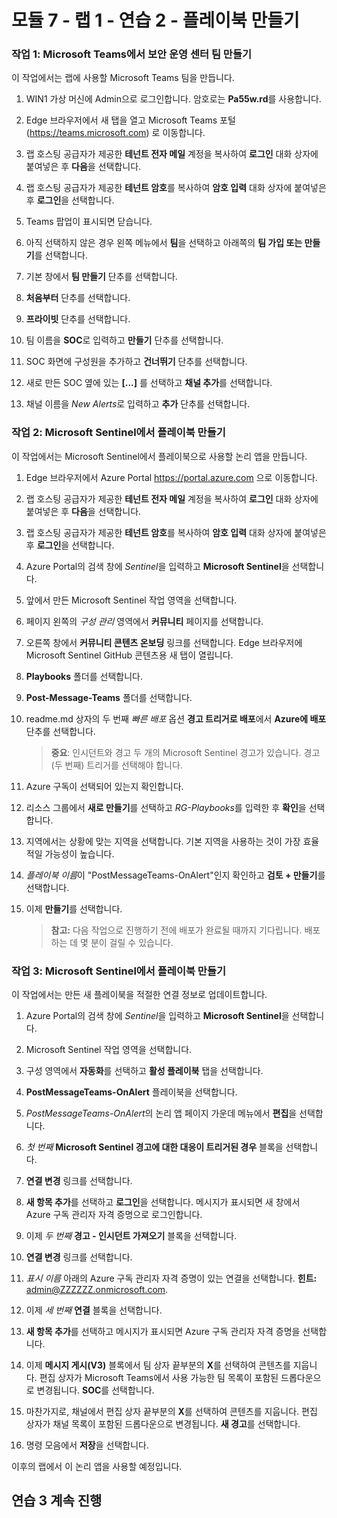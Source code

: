 ﻿---
lab:
    title: '연습 2 - 플레이북 만들기'
    module: '모듈 7 - Microsoft Sentinel을 사용하여 검색 만들기 및 조사 수행'
---

# 모듈 7 - 랩 1 - 연습 2 - 플레이북 만들기


### 작업 1: Microsoft Teams에서 보안 운영 센터 팀 만들기

이 작업에서는 랩에 사용할 Microsoft Teams 팀을 만듭니다.

1. WIN1 가상 머신에 Admin으로 로그인합니다. 암호로는 **Pa55w.rd**를 사용합니다.  

2. Edge 브라우저에서 새 탭을 열고 Microsoft Teams 포털 (https://teams.microsoft.com) 로 이동합니다.

3. 랩 호스팅 공급자가 제공한 **테넌트 전자 메일** 계정을 복사하여 **로그인** 대화 상자에 붙여넣은 후 **다음**을 선택합니다.

4. 랩 호스팅 공급자가 제공한 **테넌트 암호**를 복사하여 **암호 입력** 대화 상자에 붙여넣은 후 **로그인**을 선택합니다.

5. Teams 팝업이 표시되면 닫습니다.

6. 아직 선택하지 않은 경우 왼쪽 메뉴에서 **팀**을 선택하고 아래쪽의 **팀 가입 또는 만들기**를 선택합니다.

7. 기본 창에서 **팀 만들기** 단추를 선택합니다.

8. **처음부터** 단추를 선택합니다.

9. **프라이빗** 단추를 선택합니다.

10. 팀 이름을 **SOC**로 입력하고 **만들기** 단추를 선택합니다.

11. SOC 화면에 구성원을 추가하고 **건너뛰기** 단추를 선택합니다. 

12. 새로 만든 SOC 옆에 있는 **[...]** 를 선택하고 **채널 추가**를 선택합니다.

13. 채널 이름을 *New Alerts*로 입력하고 **추가** 단추를 선택합니다.


### 작업 2: Microsoft Sentinel에서 플레이북 만들기

이 작업에서는 Microsoft Sentinel에서 플레이북으로 사용할 논리 앱을 만듭니다.

1. Edge 브라우저에서 Azure Portal https://portal.azure.com 으로 이동합니다.

2. 랩 호스팅 공급자가 제공한 **테넌트 전자 메일** 계정을 복사하여 **로그인** 대화 상자에 붙여넣은 후 **다음**을 선택합니다.

3. 랩 호스팅 공급자가 제공한 **테넌트 암호**를 복사하여 **암호 입력** 대화 상자에 붙여넣은 후 **로그인**을 선택합니다.

4. Azure Portal의 검색 창에 *Sentinel*을 입력하고 **Microsoft Sentinel**을 선택합니다.

5. 앞에서 만든 Microsoft Sentinel 작업 영역을 선택합니다.

6. 페이지 왼쪽의 *구성 관리* 영역에서 **커뮤니티** 페이지를 선택합니다.

7. 오른쪽 창에서 **커뮤니티 콘텐츠 온보딩** 링크를 선택합니다. Edge 브라우저에 Microsoft Sentinel GitHub 콘텐츠용 새 탭이 열립니다.

8. **Playbooks** 폴더를 선택합니다.

9. **Post-Message-Teams** 폴더를 선택합니다.

10. readme.md 상자의 두 번째 *빠른 배포* 옵션 **경고 트리거로 배포**에서 **Azure에 배포** 단추를 선택합니다.  

    >**중요**: 인시던트와 경고 두 개의 Microsoft Sentinel 경고가 있습니다. 경고(두 번째) 트리거를 선택해야 합니다.

11. Azure 구독이 선택되어 있는지 확인합니다.

12. 리소스 그룹에서 **새로 만들기**를 선택하고 *RG-Playbooks*를 입력한 후 **확인**을 선택합니다.

13. 지역에서는 상황에 맞는 지역을 선택합니다. 기본 지역을 사용하는 것이 가장 효율적일 가능성이 높습니다.

14. *플레이북 이름*이 "PostMessageTeams-OnAlert"인지 확인하고 **검토 + 만들기**를 선택합니다.

15. 이제 **만들기**를 선택합니다.

    >**참고:** 다음 작업으로 진행하기 전에 배포가 완료될 때까지 기다립니다. 배포하는 데 몇 분이 걸릴 수 있습니다.


### 작업 3: Microsoft Sentinel에서 플레이북 만들기

이 작업에서는 만든 새 플레이북을 적절한 연결 정보로 업데이트합니다.

1. Azure Portal의 검색 창에 *Sentinel*을 입력하고 **Microsoft Sentinel**을 선택합니다.

2. Microsoft Sentinel 작업 영역을 선택합니다.

3. 구성 영역에서 **자동화**를 선택하고 **활성 플레이북** 탭을 선택합니다.

4. **PostMessageTeams-OnAlert** 플레이북을 선택합니다.

5. *PostMessageTeams-OnAlert*의 논리 앱 페이지 가운데 메뉴에서 **편집**을 선택합니다.

6. *첫 번째* **Microsoft Sentinel 경고에 대한 대응이 트리거된 경우** 블록을 선택합니다.

7. **연결 변경** 링크를 선택합니다.

8. **새 항목 추가**를 선택하고 **로그인**을 선택합니다. 메시지가 표시되면 새 창에서 Azure 구독 관리자 자격 증명으로 로그인합니다.

9. 이제 *두 번째* **경고 - 인시던트 가져오기** 블록을 선택합니다.

10. **연결 변경** 링크를 선택합니다.

11. *표시 이름* 아래의 Azure 구독 관리자 자격 증명이 있는 연결을 선택합니다. **힌트:** admin@ZZZZZZ.onmicrosoft.com.

12. 이제 *세 번째* **연결** 블록을 선택합니다.

13. **새 항목 추가**를 선택하고 메시지가 표시되면 Azure 구독 관리자 자격 증명을 선택합니다.

14. 이제 **메시지 게시(V3)** 블록에서 팀 상자 끝부분의 **X**를 선택하여 콘텐츠를 지웁니다. 편집 상자가 Microsoft Teams에서 사용 가능한 팀 목록이 포함된 드롭다운으로 변경됩니다.  **SOC**를 선택합니다.

15. 마찬가지로, 채널에서 편집 상자 끝부분의 **X**를 선택하여 콘텐츠를 지웁니다. 편집 상자가 채널 목록이 포함된 드롭다운으로 변경됩니다. **새 경고**를 선택합니다.

16. 명령 모음에서 **저장**을 선택합니다.

이후의 랩에서 이 논리 앱을 사용할 예정입니다.

## 연습 3 계속 진행
